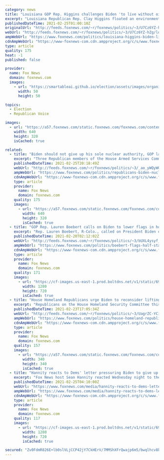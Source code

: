 ```yaml
---
category: news
title: "Louisiana GOP Rep. Higgins challenges Biden 'to live without oil & gas'"
excerpt: "Louisiana Republican Rep. Clay Higgins floated an environmental challenge to President Biden Tuesday – introducing a House resolution calling on the commander-in-chief to live without any petroleum products."
publishedDateTime: 2021-02-25T01:00:10Z
originalUrl: "http://feeds.foxnews.com/~r/foxnews/politics/~3/U7Cz6YZ-hZg/louisiana-higgins-biden-live-without-oil"
webUrl: "http://feeds.foxnews.com/~r/foxnews/politics/~3/U7Cz6YZ-hZg/louisiana-higgins-biden-live-without-oil"
ampWebUrl: "https://www.foxnews.com/politics/louisiana-higgins-biden-live-without-oil.amp"
cdnAmpWebUrl: "https://www-foxnews-com.cdn.ampproject.org/c/s/www.foxnews.com/politics/louisiana-higgins-biden-live-without-oil.amp"
type: article
quality: 175
heat: -1
published: false

provider:
  name: Fox News
  domain: foxnews.com
  images:
    - url: "https://smartableai.github.io/election/assets/images/organizations/foxnews.com-50x50.jpg"
      width: 50
      height: 50

topics:
  - Election
  - Republican Voice

images:
  - url: "https://a57.foxnews.com/static.foxnews.com/foxnews.com/content/uploads/2021/02/640/320/Higgins-Biden-GETTY-AP.jpg?ve=1&tl=1"
    width: 640
    height: 320
    isCached: true

related:
  - title: "Biden should not give up his sole nuclear authority, GOP lawmakers say"
    excerpt: "Three Republican members of the House Armed Services Committee on Wednesday issued a statement pushing back on Democrats' letter to President Biden urging him to give up his sole nuclear authority."
    publishedDateTime: 2021-02-25T20:18:49Z
    webUrl: "http://feeds.foxnews.com/~r/foxnews/politics/~3/_ao_yWQyWO0/republicans-biden-nuclear-authority"
    ampWebUrl: "https://www.foxnews.com/politics/republicans-biden-nuclear-authority.amp"
    cdnAmpWebUrl: "https://www-foxnews-com.cdn.ampproject.org/c/s/www.foxnews.com/politics/republicans-biden-nuclear-authority.amp"
    type: article
    provider:
      name: Fox News
      domain: foxnews.com
    quality: 175
    images:
      - url: "https://a57.foxnews.com/static.foxnews.com/foxnews.com/content/uploads/2021/02/640/320/military-aide-carries.jpg?ve=1&tl=1"
        width: 640
        height: 320
        isCached: true
  - title: "GOP Rep. Lauren Boebert calls on Biden to lower flags in honor of Rush Limbaugh"
    excerpt: "Rep. Lauren Boebert, R-Colo., called on President Biden on Friday night to order flags lowered to half-staff in honor the life of conservative radio legend Rush Limbaugh."
    publishedDateTime: 2021-02-20T02:12:02Z
    webUrl: "http://feeds.foxnews.com/~r/foxnews/politics/~3/bUXL4ysyf_Y/boebert-flags-half-staff-limbaugh"
    ampWebUrl: "https://www.foxnews.com/politics/boebert-flags-half-staff-limbaugh.amp"
    cdnAmpWebUrl: "https://www-foxnews-com.cdn.ampproject.org/c/s/www.foxnews.com/politics/boebert-flags-half-staff-limbaugh.amp"
    type: article
    provider:
      name: Fox News
      domain: foxnews.com
    quality: 171
    images:
      - url: "https://cf-images.us-east-1.prod.boltdns.net/v1/static/694940094001/63a7afd9-a51a-4f00-91e3-c8786f9cf099/9d76ec8a-b441-45c7-94ee-88ec24e0820e/1280x720/match/image.jpg"
        width: 1280
        height: 720
        isCached: true
  - title: "House Homeland Republicans urge Biden to reconsider lifting sanctions on Iran, warn of a 'historic mistake'"
    excerpt: "Republicans on the House Homeland Security Committee this week urged President Biden to reconsider lifting sanctions on Iran."
    publishedDateTime: 2021-02-23T17:05:34Z
    webUrl: "http://feeds.foxnews.com/~r/foxnews/politics/~3/UagrZC-YCiw/house-homeland-republicans-biden-reconsider-lifting-sanctions-iran"
    ampWebUrl: "https://www.foxnews.com/politics/house-homeland-republicans-biden-reconsider-lifting-sanctions-iran.amp"
    cdnAmpWebUrl: "https://www-foxnews-com.cdn.ampproject.org/c/s/www.foxnews.com/politics/house-homeland-republicans-biden-reconsider-lifting-sanctions-iran.amp"
    type: article
    provider:
      name: Fox News
      domain: foxnews.com
    quality: 157
    images:
      - url: "https://a57.foxnews.com/static.foxnews.com/foxnews.com/content/uploads/2020/10/340/340/brooke-singman-headshot.jpg?ve=1&tl=1"
        width: 340
        height: 340
        isCached: true
  - title: "Hannity reacts to Dems' letter pressuring Biden to give up nuclear authority: 'Must be totally humiliating'"
    excerpt: "Fox News host Sean Hannity reacted Wednesday night to the reports suggesting House Democrats were urging President Biden to relinquish his nuclear authority."
    publishedDateTime: 2021-02-25T04:10:00Z
    webUrl: "https://www.foxnews.com/media/hannity-reacts-to-dems-letter-pressuring-biden-to-give-up-nuclear-authority-must-be-totally-humiliating"
    ampWebUrl: "https://www.foxnews.com/media/hannity-reacts-to-dems-letter-pressuring-biden-to-give-up-nuclear-authority-must-be-totally-humiliating.amp"
    cdnAmpWebUrl: "https://www-foxnews-com.cdn.ampproject.org/c/s/www.foxnews.com/media/hannity-reacts-to-dems-letter-pressuring-biden-to-give-up-nuclear-authority-must-be-totally-humiliating.amp"
    type: article
    provider:
      name: Fox News
      domain: foxnews.com
    quality: 117
    images:
      - url: "https://cf-images.us-east-1.prod.boltdns.net/v1/static/694940094001/7d0ca450-9410-4c83-9026-009225ad95fb/1d38c7d9-a3cc-4aaf-98e7-dbf68cf495c4/1280x720/match/image.jpg"
        width: 1280
        height: 720
        isCached: true

secured: "Zv0FdmR826E+lb0slVLjCCP42jY7CkHErV/7MMShXFrQwajp6m5/bwqlhcv8kxUS4r5IdsQaEuv/muNXBDsJPaPOzdQIKgBVscZLGfccj9mLhzPfhjaVFuRF7903eArHZ2oCmWtgtQ1sjy22BJccPRw8eiJGMzW2G1ZGQ6vqxhavPzhEnZXvi06pWMiaKr0+2S3NiRiqHXmg+jWMYRs/zUmv8bBl9QVkXfw73Ybj4yU3pDAK7Sql7NMNEb/736hczmKzM6p4T2eW1fJB4gLVXy9cGoV8sTch2YS/sPgtzfHAETsua1MbKDQV0DPbJI3sptRvj1zSdR9Ck9+yrPJKYS/flo7XgscShIezJwEz/QY=;+oTvxhS1UIGPJDJhRfDzhg=="
---
```


